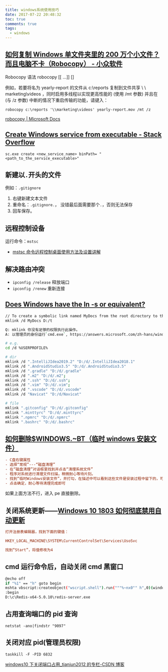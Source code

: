 ```yaml
---
title: windows系统使用技巧
date: 2017-07-22 20:48:32
toc: true
comments: true
tags:
  - windows
---
```


## [如何复制 Windows 单文件夹里的 200 万个小文件？而且电脑不卡（Robocopy） - 小众软件](https://www.appinn.com/windows-robocopy/)

Robocopy
语法 robocopy <source> <destination> [<file>[ ...]] [<options>]

例如，若要将名为 yearly-report 的文件从 c:\reports 复制到文件共享 \ \ marketing\videos ，同时启用多线程以实现更高性能的 (使用 /mt 参数) 并且在 (与 /z 参数) 中断的情况下重启传输的功能，请键入：

```
robocopy c:\reports '\\marketing\videos' yearly-report.mov /mt /z
```

[robocopy | Microsoft Docs](https://docs.microsoft.com/zh-cn/windows-server/administration/windows-commands/robocopy)

## [Create Windows service from executable - Stack Overflow](https://stackoverflow.com/questions/3582108/create-windows-service-from-executable)

```
sc.exe create <new_service_name> binPath= "<path_to_the_service_executable>"
```

## 新建以`.`开头的文件

例如：`.gitignore`

1. 右键新建文本文件
2. 重命名：`.gitignore.`， 没错最后面需要那个`.`，否则无法保存
3. 回车保存。

## 远程控制设备

运行命令：`mstsc`

- [mstsc 命令远程控制桌面使用方法及设置讲解](http://www.ittribalwo.com/article/2600.html)

## 解决路由冲突

- `ipconfig /release` 释放端口
- `ipconfig /renew` 重新连接

## [Does Windows have the ln -s or equivalent?](https://superuser.com/questions/182553/does-windows-have-the-ln-s-or-equivalent)

```sh
// To create a symbolic link named MyDocs from the root directory to the \Users\User1\Documents directory, type:
mklink /d MyDocs D:/t
```

```sh
Q: mklink 你没有足够的权限执行此操作。
A: 以管理员的身份运行`cmd.exe`, https://answers.microsoft.com/zh-hans/windows/forum/windows_10-files-winpc/win10/8df12869-96f4-4cd1-a914-355e908a6015

```

```sh
# e.g.
cd /d %USERPROFILE%

# dir
mklink /d ".IntelliJIdea2019.2" "D:/d/.IntelliJIdea2018.1"
mklink /d ".AndroidStudio3.5" "D:/d/.AndroidStudio3.5"
mklink /d ".gradle" "D:/d/.gradle"
mklink /d ".m2" "D:/d/.m2";
mklink /d ".ssh" "D:/d/.ssh";
mklink /d ".vim" "D:/d/.vim";
mklink /d ".vscode" "D:/d/.vscode"
mklink /d "Navicat" "D:/d/Navicat"

# file
mklink ".gitconfig" "D:/d/.gitconfig"
mklink ".minttyrc" "D:/d/.minttyrc"
mklink ".npmrc" "D:/d/.npmrc"
mklink ".bashrc" "D:/d/.bashrc"
```

## [如何删除$WINDOWS.~BT（临时 windows 安装文件）](https://jingyan.baidu.com/article/f0e83a25a691ae22e59101c1.html)

```ini
- C盘右键属性
- 选择“常规”---“磁盘清理”
- 在“磁盘清理”对话框里找到并点击“清理系统文件”
- 程序对系统进行清理文件扫描，稍微耐心等待片刻。
- 找到“临时Windows安装文件”，并打勾，在描述中可以看到这些文件是安装过程中留下的，可以安全删除
- 点击确定，耐心等待清理完成即可
```

如果上面方法不行，进入 pe 直接删除。

## 关闭系统更新——[Windows 10 1803 如何彻底禁用自动更新](http://www.mmxf.net/archives/1479.html)

```ini
打开注册表编辑器，找到下面的键值：

HKEY_LOCAL_MACHINE\SYSTEM\CurrentControlSet\Services\UsoSvc

找到“Start”，将值修改为4
```

## cmd 运行命令后，自动关闭 cmd 黑窗口

```sh
@echo off
if "%1" == "h" goto begin
mshta vbscript:createobject("wscript.shell").run("""%~nx0"" h",0)(window.close)&&exit
:begin
D:\c\Redis-x64-5.0.10\redis-server.exe
```

## 占用查询端口的 pid 查询

```
netstat -ano|findstr "9097"
```

## 关闭对应 pid(管理员权限)

```
taskkill -F -PID 6832
```

[windows10 下关闭端口占用\_tianjun2012 的专栏-CSDN 博客](https://blog.csdn.net/tianjun2012/article/details/79806760)
